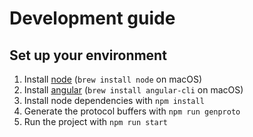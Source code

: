 # Development guide

## Set up your environment

1. Install [node](https://nodejs.org/en/learn/getting-started/how-to-install-nodejs)
   (`brew install node` on macOS)
2. Install [angular](https://angular.io/guide/setup-local)
   (`brew install angular-cli` on macOS)
3. Install node dependencies with `npm install`
4. Generate the protocol buffers with `npm run genproto`
5. Run the project with `npm run start`
